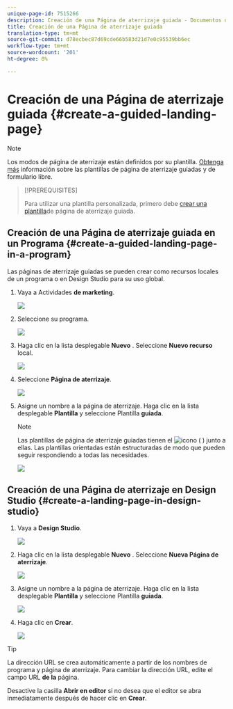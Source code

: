 ```yaml
---
unique-page-id: 7515266
description: Creación de una Página de aterrizaje guiada - Documentos de marketing - Documentación del producto
title: Creación de una Página de aterrizaje guiada
translation-type: tm+mt
source-git-commit: d78ecbec87d69cde66b583d21d7e0c95539bb6ec
workflow-type: tm+mt
source-wordcount: '201'
ht-degree: 0%

---
```



# Creación de una Página de aterrizaje guiada {#create-a-guided-landing-page}

>[!NOTE]
>
>Los modos de página de aterrizaje están definidos por su plantilla. [Obtenga más](/help/marketo/product-docs/demand-generation/landing-pages/understanding-landing-pages/understanding-free-form-vs-guided-landing-pages.md) información sobre las plantillas de página de aterrizaje guiadas y de formulario libre.

>[!PREREQUISITES]
>
>Para utilizar una plantilla personalizada, primero debe [crear una plantilla](/help/marketo/product-docs/demand-generation/landing-pages/landing-page-templates/create-a-guided-landing-page-template.md)de página de aterrizaje guiada.

## Creación de una Página de aterrizaje guiada en un Programa {#create-a-guided-landing-page-in-a-program}

Las páginas de aterrizaje guiadas se pueden crear como recursos locales de un programa o en Design Studio para su uso global.

1. Vaya a Actividades **de marketing**.

   ![](assets/one-1.png)

1. Seleccione su programa.

   ![](assets/image2015-5-26-9-3a24-3a2.png)

1. Haga clic en la lista desplegable **Nuevo** . Seleccione **Nuevo recurso** local.

   ![](assets/image2015-5-26-9-3a25-3a36.png)

1. Seleccione **Página de aterrizaje**.

   ![](assets/four.png)

1. Asigne un nombre a la página de aterrizaje. Haga clic en la lista desplegable **Plantilla** y seleccione Plantilla **guiada**.

   >[!NOTE]
   >
   >Las plantillas de página de aterrizaje guiadas tienen el ![icono (](assets/image2015-5-26-9-3a26-3a51.png) ) junto a ellas. Las plantillas orientadas están estructuradas de modo que pueden seguir respondiendo a todas las necesidades.

   ![](assets/image2015-5-24-15-3a47-3a56.png)

## Creación de una Página de aterrizaje en Design Studio {#create-a-landing-page-in-design-studio}

1. Vaya a **Design Studio**.

   ![](assets/six.png)

1. Haga clic en la lista desplegable **Nuevo** . Seleccione **Nueva Página de aterrizaje**.

   ![](assets/seven.png)

1. Asigne un nombre a la página de aterrizaje. Haga clic en la lista desplegable **Plantilla** y seleccione Plantilla **guiada**.

   ![](assets/image2015-5-26-9-3a27-3a34.png)

1. Haga clic en **Crear**.

   ![](assets/image2015-5-26-9-3a28-3a8.png)

>[!TIP]
>
>La dirección URL se crea automáticamente a partir de los nombres de programa y página de aterrizaje. Para cambiar la dirección URL, edite el campo URL **de la** página.
>
>Desactive la casilla **Abrir en editor** si no desea que el editor se abra inmediatamente después de hacer clic en **Crear**.
